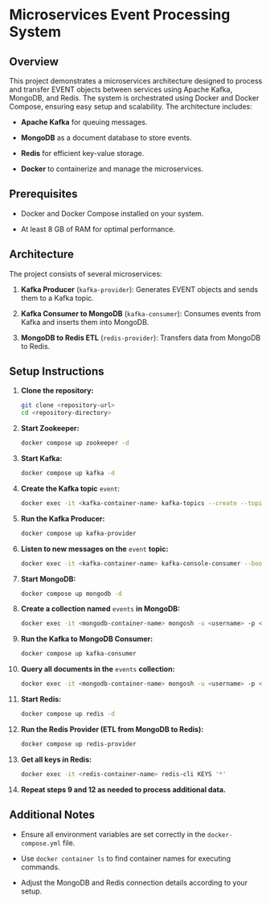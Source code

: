
# Microservices Event Processing System

## Overview

This project demonstrates a microservices architecture designed to process and transfer EVENT objects between services using Apache Kafka, MongoDB, and Redis. The system is orchestrated using Docker and Docker Compose, ensuring easy setup and scalability. The architecture includes:

- **Apache Kafka** for queuing messages.  

- **MongoDB** as a document database to store events.

- **Redis** for efficient key-value storage.

- **Docker** to containerize and manage the microservices.

## Prerequisites

- Docker and Docker Compose installed on your system.

- At least 8 GB of RAM for optimal performance. 

## Architecture

The project consists of several microservices:

1. **Kafka Producer** (`kafka-provider`): Generates EVENT objects and sends them to a Kafka topic.

2. **Kafka Consumer to MongoDB** (`kafka-consumer`): Consumes events from Kafka and inserts them into MongoDB. 

3. **MongoDB to Redis ETL** (`redis-provider`): Transfers data from MongoDB to Redis.

## Setup Instructions 

1. **Clone the repository:**

   ```bash
   git clone <repository-url>
   cd <repository-directory>
   ```

2. **Start Zookeeper:** 

   ```bash
   docker compose up zookeeper -d
   ```

3. **Start Kafka:**

   ```bash
   docker compose up kafka -d
   ```

4. **Create the Kafka topic** `event`:

   ```bash
   docker exec -it <kafka-container-name> kafka-topics --create --topic event --partitions 1 --replication-factor 1 --bootstrap-server localhost:29092
   ```

5. **Run the Kafka Producer:**

   ```bash
   docker compose up kafka-provider
   ```

6. **Listen to new messages on the** `event` **topic:**

   ```bash
   docker exec -it <kafka-container-name> kafka-console-consumer --bootstrap-server kafka:9092 --topic event
   ```

7. **Start MongoDB:**

   ```bash
   docker compose up mongodb -d
   ```

8. **Create a collection named** `events` **in MongoDB:**

   ```bash
   docker exec -it <mongodb-container-name> mongosh -u <username> -p <password> --authenticationDatabase 'admin' --eval "db.getSiblingDB('database1').createCollection('events')"
   ```

9. **Run the Kafka to MongoDB Consumer:**

   ```bash
   docker compose up kafka-consumer
   ```

10. **Query all documents in the** `events` **collection:**

    ```bash
    docker exec -it <mongodb-container-name> mongosh -u <username> -p <password> --authenticationDatabase 'admin' --eval "const eventsCollection = db.getSiblingDB('database1').events; eventsCollection.find().forEach(doc => print(JSON.stringify(doc, null, 2))); print('Total documents in events collection:', eventsCollection.countDocuments({}));"
    ```

11. **Start Redis:**

    ```bash 
    docker compose up redis -d
    ```

12. **Run the Redis Provider (ETL from MongoDB to Redis):**

    ```bash
    docker compose up redis-provider
    ```

13. **Get all keys in Redis:**

    ```bash
    docker exec -it <redis-container-name> redis-cli KEYS '*' 
    ```

14. **Repeat steps 9 and 12 as needed to process additional data.**

## Additional Notes

- Ensure all environment variables are set correctly in the `docker-compose.yml` file.

- Use `docker container ls` to find container names for executing commands.

- Adjust the MongoDB and Redis connection details according to your setup.

